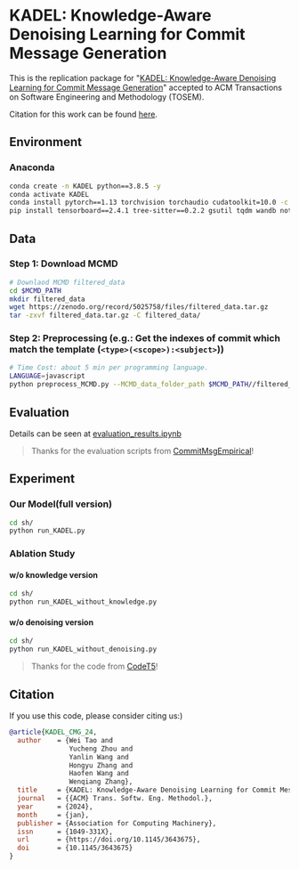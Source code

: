 # KADEL: Knowledge-Aware Denoising Learning for Commit Message Generation

This is the replication package for "[KADEL: Knowledge-Aware Denoising Learning for Commit Message Generation](https://arxiv.org/abs/2401.08376)" accepted to ACM Transactions on Software Engineering and Methodology (TOSEM).

Citation for this work can be found [here](#Citation).


## Environment

### Anaconda

```sh
conda create -n KADEL python==3.8.5 -y
conda activate KADEL
conda install pytorch==1.13 torchvision torchaudio cudatoolkit=10.0 -c pytorch -c nvidia -y
pip install tensorboard==2.4.1 tree-sitter==0.2.2 gsutil tqdm wandb notebook notebook gsutil scikit-learn protobuf protobuf==3.20.*
```

## Data

### Step 1: Download MCMD

```sh
# Downlaod MCMD filtered_data
cd $MCMD_PATH
mkdir filtered_data
wget https://zenodo.org/record/5025758/files/filtered_data.tar.gz
tar -zxvf filtered_data.tar.gz -C filtered_data/
```


### Step 2: Preprocessing (e.g.: Get the indexes of commit which match the template (`<type>(<scope>):<subject>`))

```sh
# Time Cost: about 5 min per programming language.
LANGUAGE=javascript
python preprocess_MCMD.py --MCMD_data_folder_path $MCMD_PATH//filtered_data/$LANGUAGE/sort_random_train80_valid10_test10
```

## Evaluation

Details can be seen at [evaluation_results.ipynb](evaluation_results.ipynb)

> Thanks for the evaluation scripts from [CommitMsgEmpirical](https://github.com/DeepSoftwareAnalytics/CommitMsgEmpirical)!

## Experiment

### Our Model(full version)

```bash
cd sh/
python run_KADEL.py
```

### Ablation Study

#### w/o knowledge version

```bash
cd sh/
python run_KADEL_without_knowledge.py
```

#### w/o denoising version

```bash
cd sh/
python run_KADEL_without_denoising.py
```

> Thanks for the code from [CodeT5](https://github.com/salesforce/CodeT5/tree/main/CodeT5)!


## Citation

If you use this code, please consider citing us:)

```bibtex
@article{KADEL_CMG_24,
  author    = {Wei Tao and
               Yucheng Zhou and
               Yanlin Wang and
               Hongyu Zhang and
               Haofen Wang and
               Wenqiang Zhang},
  title     = {KADEL: Knowledge-Aware Denoising Learning for Commit Message Generation},
  journal   = {{ACM} Trans. Softw. Eng. Methodol.},
  year      = {2024},
  month     = {jan},
  publisher = {Association for Computing Machinery},
  issn      = {1049-331X},
  url       = {https://doi.org/10.1145/3643675},
  doi       = {10.1145/3643675}
}
```
